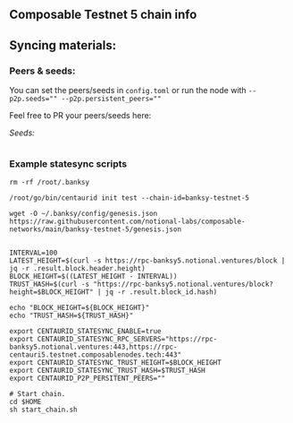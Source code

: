 ## Composable Testnet 5 chain info


## Syncing materials:



### Peers & seeds:
You can set the peers/seeds in `config.toml` or run the node with `--p2p.seeds="" --p2p.persistent_peers=""`

Feel free to PR your peers/seeds here:

*Seeds:*
```

```

### Example statesync scripts
```
rm -rf /root/.banksy

/root/go/bin/centaurid init test --chain-id=banksy-testnet-5

wget -O ~/.banksy/config/genesis.json https://raw.githubusercontent.com/notional-labs/composable-networks/main/banksy-testnet-5/genesis.json


INTERVAL=100
LATEST_HEIGHT=$(curl -s https://rpc-banksy5.notional.ventures/block | jq -r .result.block.header.height)
BLOCK_HEIGHT=$((LATEST_HEIGHT - INTERVAL))
TRUST_HASH=$(curl -s "https://rpc-banksy5.notional.ventures/block?height=$BLOCK_HEIGHT" | jq -r .result.block_id.hash)

echo "BLOCK_HEIGHT=${BLOCK_HEIGHT}"
echo "TRUST_HASH=${TRUST_HASH}"

export CENTAURID_STATESYNC_ENABLE=true
export CENTAURID_STATESYNC_RPC_SERVERS="https://rpc-banksy5.notional.ventures:443,https://rpc-centauri5.testnet.composablenodes.tech:443"
export CENTAURID_STATESYNC_TRUST_HEIGHT=$BLOCK_HEIGHT
export CENTAURID_STATESYNC_TRUST_HASH=$TRUST_HASH
export CENTAURID_P2P_PERSITENT_PEERS=""

# Start chain.
cd $HOME
sh start_chain.sh
```
